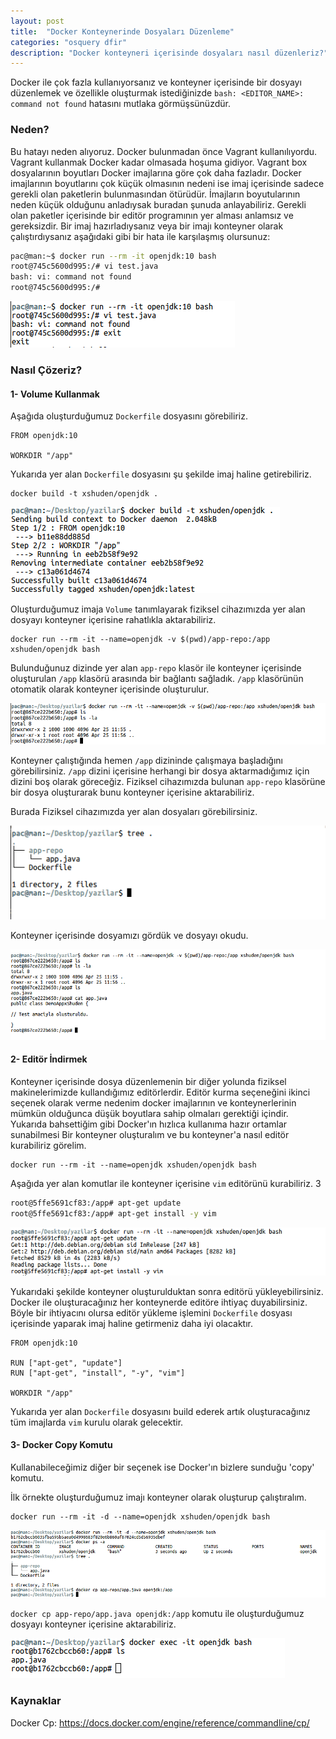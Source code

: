 ```yaml
---
layout: post
title:  "Docker Konteynerinde Dosyaları Düzenleme"
categories: "osquery dfir"
description: "Docker konteyneri içerisinde dosyaları nasıl düzenleriz?"
---
```


Docker ile çok fazla kullanıyorsanız ve konteyner içerisinde bir dosyayı düzenlemek ve özellikle oluşturmak istediğinizde `bash: <EDITOR_NAME>: command not found` hatasını mutlaka görmüşsünüzdür. 

### Neden? 

Bu hatayı neden alıyoruz. Docker bulunmadan önce Vagrant kullanılıyordu. Vagrant kullanmak Docker kadar olmasada hoşuma gidiyor. Vagrant box dosyalarının  boyutları Docker imajlarına göre çok daha fazladır. Docker imajlarının boyutlarını çok küçük olmasının nedeni ise imaj içerisinde sadece gerekli olan paketlerin bulunmasından ötürüdür. İmajların boyutularının neden küçük olduğunu anladıysak buradan şunuda anlayabiliriz. Gerekli olan paketler içerisinde bir editör programının yer alması anlamsız ve gereksizdir. Bir imaj hazırladıysanız veya bir imajı konteyner olarak çalıştırdıysanız aşağıdaki gibi bir hata ile karşılaşmış olursunuz:

```bash
pac@man:~$ docker run --rm -it openjdk:10 bash
root@745c5600d995:/# vi test.java
bash: vi: command not found
root@745c5600d995:/# 
```

![OpenJDK 10 Docker Run](../assets/images/2019-04-25/01.png)

### Nasıl Çözeriz?

#### 1- Volume Kullanmak

Aşağıda oluşturduğumuz `Dockerfile` dosyasını görebiliriz.

```docker
FROM openjdk:10

WORKDIR "/app"
```

Yukarıda yer alan `Dockerfile` dosyasını şu şekilde imaj haline getirebiliriz.

```
docker build -t xshuden/openjdk .
```

![OpenJDK 10 Docker Run](../assets/images/2019-04-25/02.png)

Oluşturduğumuz imaja `Volume` tanımlayarak fiziksel cihazımızda yer alan dosyayı konteyner içerisine rahatlıkla aktarabiliriz.

```
docker run --rm -it --name=openjdk -v $(pwd)/app-repo:/app xshuden/openjdk bash
```

Bulunduğunuz dizinde yer alan `app-repo` klasör ile konteyner içerisinde oluşturulan `/app` klasörü arasında bir bağlantı sağladık. `/app` klasörünün otomatik olarak konteyner içerisinde oluşturulur. 

![OpenJDK 10 Docker Run](../assets/images/2019-04-25/03.png)

Konteyner çalıştığında hemen `/app` dizininde çalışmaya başladığını görebilirsiniz. `/app` dizini içerisine herhangi bir dosya aktarmadığımız için dizini boş olarak göreceğiz. Fiziksel cihazımızda bulunan `app-repo` klasörüne bir dosya oluşturarak bunu konteyner içerisine aktarabiliriz.

Burada Fiziksel cihazımızda yer alan dosyaları görebilirsiniz.

![OpenJDK 10 Docker Run](../assets/images/2019-04-25/04.png)

Konteyner içerisinde dosyamızı gördük ve dosyayı okudu.

![OpenJDK 10 Docker Run](../assets/images/2019-04-25/05.png)

#### 2- Editör İndirmek

Konteyner içerisinde dosya düzenlemenin bir diğer yolunda fiziksel makinelerimizde kullandığımız editörlerdir. Editör kurma seçeneğini ikinci seçenek olarak verme nedenim docker imajlarının ve konteynerlerinin mümkün olduğunca düşük boyutlara sahip olmaları gerektiği içindir. Yukarıda bahsettiğim gibi Docker'ın hızlıca kullanıma hazır ortamlar sunabilmesi  Bir konteyner oluşturalım ve bu konteyner'a nasıl editör kurabiliriz görelim.

```
docker run --rm -it --name=openjdk xshuden/openjdk bash
```

Aşağıda yer alan komutlar ile konteyner içerisine `vim` editörünü kurabiliriz.
3
```bash
root@5ffe5691cf83:/app# apt-get update
root@5ffe5691cf83:/app# apt-get install -y vim
```

![Docker Konteyner Vim Editör Yüklemek](../assets/images/2019-04-25/06.png)

Yukarıdaki şekilde konteyner oluşturulduktan sonra editörü yükleyebilirsiniz. 
Docker ile oluşturacağınız her konteynerde editöre ihtiyaç duyabilirsiniz. Böyle bir ihtiyacını olursa editör yükleme işlemini `Dockerfile` dosyası içerisinde yaparak imaj haline getirmeniz daha iyi olacaktır.

```docker
FROM openjdk:10

RUN ["apt-get", "update"]
RUN ["apt-get", "install", "-y", "vim"]

WORKDIR "/app"
```

Yukarıda yer alan `Dockerfile` dosyasını build ederek artık oluşturacağınız tüm imajlarda `vim` kurulu olarak gelecektir.


#### 3- Docker Copy Komutu

Kullanabileceğimiz diğer bir seçenek ise Docker'ın bizlere sunduğu 'copy' komutu. 

İlk örnekte oluşturduğumuz imajı konteyner olarak oluşturup çalıştıralım.

```
docker run --rm -it -d --name=openjdk xshuden/openjdk bash
```

![Docker Konteyner Copy Komutu](../assets/images/2019-04-25/07.png)

`docker cp app-repo/app.java openjdk:/app` komutu ile oluşturduğumuz dosyayı konteyner içerisine aktarabiliriz.

![Docker Konteyner Copy Komutu](../assets/images/2019-04-25/08.png)



### Kaynaklar

Docker Cp: https://docs.docker.com/engine/reference/commandline/cp/